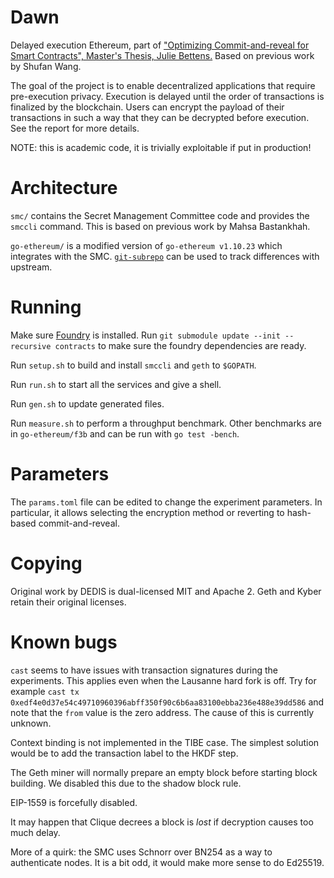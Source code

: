 # Dawn
Delayed execution Ethereum, part of ["Optimizing Commit-and-reveal for Smart Contracts", Master's Thesis, Julie Bettens.](https://blog.bbjubjub.fr/thesis.pdf)
Based on previous work by Shufan Wang.

The goal of the project is to enable decentralized applications that require pre-execution privacy.
Execution is delayed until the order of transactions is finalized by the blockchain.
Users can encrypt the payload of their transactions in such a way that they can be decrypted before execution.
See the report for more details.

NOTE: this is academic code, it is trivially exploitable if put in production!

# Architecture
`smc/` contains the Secret Management Committee code and provides the `smccli` command.
This is based on previous work by Mahsa Bastankhah.

`go-ethereum/` is a modified version of `go-ethereum v1.10.23` which integrates with the SMC.
[`git-subrepo`](https://github.com/ingydotnet/git-subrepo) can be used to track differences with upstream.

# Running
Make sure [Foundry](https://getfoundry.sh/) is installed.
Run `git submodule update --init --recursive contracts` to make sure the foundry dependencies are ready.

Run `setup.sh` to build and install `smccli` and `geth` to `$GOPATH`.

Run `run.sh` to start all the services and give a shell.

Run `gen.sh` to update generated files.

Run `measure.sh` to perform a throughput benchmark.
Other benchmarks are in `go-ethereum/f3b` and can be run with `go test -bench`.

# Parameters
The `params.toml` file can be edited to change the experiment parameters.
In particular, it allows selecting the encryption method or reverting to hash-based commit-and-reveal.

# Copying
Original work by DEDIS is dual-licensed MIT and Apache 2.
Geth and Kyber retain their original licenses.

# Known bugs

`cast` seems to have issues with transaction signatures during the experiments.
This applies even when the Lausanne hard fork is off.
Try for example `cast tx 0xedf4e0d37e54c49710960396abff350f90c6b6aa83100ebba236e488e39dd586`
and note that the `from` value is the zero address.
The cause of this is currently unknown.

Context binding is not implemented in the TIBE case.
The simplest solution would be to add the transaction label to the HKDF step.

The Geth miner will normally prepare an empty block before starting block building.
We disabled this due to the shadow block rule.

EIP-1559 is forcefully disabled.

It may happen that Clique decrees a block is *lost* if decryption causes too much delay.

More of a quirk: the SMC uses Schnorr over BN254 as a way to authenticate nodes.
It is a bit odd, it would make more sense to do Ed25519.
